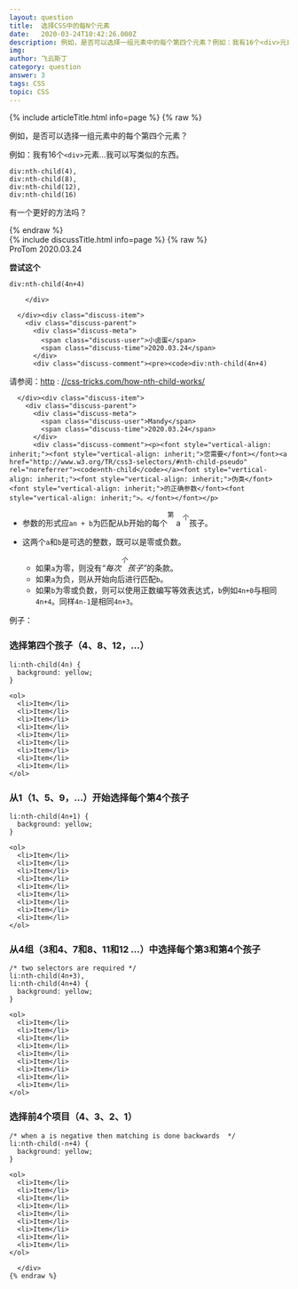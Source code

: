 ```yaml
---
layout: question
title:  选择CSS中的每N个元素
date:   2020-03-24T10:42:26.000Z
description: 例如，是否可以选择一组元素中的每个第四个元素？例如：我有16个<div>元素...我可以写类似的东西。div nth-child(4),div ...
img: 
author: 飞云斯丁
category: question
answer: 3
tags: CSS
topic: CSS
---
```

<div class="article-root">
  <div class="article">
    {% include articleTitle.html info=page %}
    {% raw %}
    <div class="article-content"><p><font style="vertical-align: inherit;"><font style="vertical-align: inherit;">例如，是否可以选择一组元素中的每个第四个元素？</font></font></p>

<p><font style="vertical-align: inherit;"><font style="vertical-align: inherit;">例如：我有16个</font></font><code>&lt;div&gt;</code><font style="vertical-align: inherit;"><font style="vertical-align: inherit;">元素...我可以写类似的东西。</font></font></p>

<pre><code>div:nth-child(4),<font></font>
div:nth-child(8),<font></font>
div:nth-child(12),<font></font>
div:nth-child(16)<font></font>
</code></pre>

<p><font style="vertical-align: inherit;"><font style="vertical-align: inherit;">有一个更好的方法吗？</font></font></p></div>
    {% endraw %}
  </div>

  <div class="discuss-wrapper">
    {% include discussTitle.html info=page %}
    {% raw %}
    <div class="discuss-item">
        <div class="discuss-parent">
          <div class="discuss-meta">
            <span class="discuss-user">ProTom</span>
            <span class="discuss-time">2020.03.24</span>
          </div>
          <div class="discuss-comment"><p><strong><font style="vertical-align: inherit;"><font style="vertical-align: inherit;">尝试这个</font></font></strong></p>

<pre><code>div:nth-child(4n+4)
</code></pre></div>
        </div>
        
      </div><div class="discuss-item">
        <div class="discuss-parent">
          <div class="discuss-meta">
            <span class="discuss-user">小卤蛋</span>
            <span class="discuss-time">2020.03.24</span>
          </div>
          <div class="discuss-comment"><pre><code>div:nth-child(4n+4) 
</code></pre>

<p><font style="vertical-align: inherit;"><font style="vertical-align: inherit;">请参阅：</font><a href="http://css-tricks.com/how-nth-child-works/" rel="noreferrer"><font style="vertical-align: inherit;">http</font></a><font style="vertical-align: inherit;"> : </font></font><a href="http://css-tricks.com/how-nth-child-works/" rel="noreferrer"><font style="vertical-align: inherit;"><font style="vertical-align: inherit;">//css-tricks.com/how-nth-child-works/</font></font></a></p></div>
        </div>
        
      </div><div class="discuss-item">
        <div class="discuss-parent">
          <div class="discuss-meta">
            <span class="discuss-user">Mandy</span>
            <span class="discuss-time">2020.03.24</span>
          </div>
          <div class="discuss-comment"><p><font style="vertical-align: inherit;"><font style="vertical-align: inherit;">您需要</font></font><a href="http://www.w3.org/TR/css3-selectors/#nth-child-pseudo" rel="noreferrer"><code>nth-child</code></a><font style="vertical-align: inherit;"><font style="vertical-align: inherit;">伪类</font><font style="vertical-align: inherit;">的正确参数</font><font style="vertical-align: inherit;">。</font></font></p>

<ul>
<li><p><font style="vertical-align: inherit;"><font style="vertical-align: inherit;">参数的形式应</font></font><code>an + b</code><font style="vertical-align: inherit;"><font style="vertical-align: inherit;">为匹配</font><font style="vertical-align: inherit;">从b开始的</font><font style="vertical-align: inherit;">每个</font></font><sup><font style="vertical-align: inherit;"><font style="vertical-align: inherit;">第</font></font></sup><font style="vertical-align: inherit;"><font style="vertical-align: inherit;"> a </font><sup><font style="vertical-align: inherit;">个</font></sup><font style="vertical-align: inherit;">孩子。</font></font></p></li>
<li><p><font style="vertical-align: inherit;"><font style="vertical-align: inherit;">这两个</font></font><code>a</code><font style="vertical-align: inherit;"><font style="vertical-align: inherit;">和</font></font><code>b</code><font style="vertical-align: inherit;"><font style="vertical-align: inherit;">是可选的整数，既可以是零或负数。</font></font></p>

<ul>
<li><font style="vertical-align: inherit;"><font style="vertical-align: inherit;">如果</font></font><code>a</code><font style="vertical-align: inherit;"><font style="vertical-align: inherit;">为零，则没有</font></font><em><font style="vertical-align: inherit;"><font style="vertical-align: inherit;">“每次</font></font><sup><font style="vertical-align: inherit;"><font style="vertical-align: inherit;">个</font></font></sup><font style="vertical-align: inherit;"><font style="vertical-align: inherit;">孩子”</font></font></em><font style="vertical-align: inherit;"><font style="vertical-align: inherit;">的条款。</font></font></li>
<li><font style="vertical-align: inherit;"><font style="vertical-align: inherit;">如果</font></font><code>a</code><font style="vertical-align: inherit;"><font style="vertical-align: inherit;">为负，则从开始向后进行匹配</font></font><code>b</code><font style="vertical-align: inherit;"><font style="vertical-align: inherit;">。</font></font></li>
<li><font style="vertical-align: inherit;"><font style="vertical-align: inherit;">如果</font></font><code>b</code><font style="vertical-align: inherit;"><font style="vertical-align: inherit;">为零或负数，则可以使用正数编写等效表达式，</font></font><code>b</code><font style="vertical-align: inherit;"><font style="vertical-align: inherit;">例如</font></font><code>4n+0</code><font style="vertical-align: inherit;"><font style="vertical-align: inherit;">与相同</font></font><code>4n+4</code><font style="vertical-align: inherit;"><font style="vertical-align: inherit;">。</font><font style="vertical-align: inherit;">同样</font></font><code>4n-1</code><font style="vertical-align: inherit;"><font style="vertical-align: inherit;">是相同</font></font><code>4n+3</code><font style="vertical-align: inherit;"><font style="vertical-align: inherit;">。</font></font></li>
</ul></li>
</ul>

<p><font style="vertical-align: inherit;"><font style="vertical-align: inherit;">例子：</font></font></p>

<h3><font style="vertical-align: inherit;"><font style="vertical-align: inherit;">选择第四个孩子（4、8、12，...）</font></font></h3>

<p></p><div class="snippet" data-lang="js" data-hide="false">
<div class="snippet-code">
<pre class="snippet-code-css lang-css prettyprint-override"><code>li:nth-child(4n) {<font></font>
  background: yellow;<font></font>
}</code></pre>
<pre class="snippet-code-html lang-html prettyprint-override"><code>&lt;ol&gt;<font></font>
  &lt;li&gt;Item&lt;/li&gt;<font></font>
  &lt;li&gt;Item&lt;/li&gt;<font></font>
  &lt;li&gt;Item&lt;/li&gt;<font></font>
  &lt;li&gt;Item&lt;/li&gt;<font></font>
  &lt;li&gt;Item&lt;/li&gt;<font></font>
  &lt;li&gt;Item&lt;/li&gt;<font></font>
  &lt;li&gt;Item&lt;/li&gt;<font></font>
  &lt;li&gt;Item&lt;/li&gt;<font></font>
  &lt;li&gt;Item&lt;/li&gt;<font></font>
&lt;/ol&gt;</code></pre>
</div>
</div>
<p></p>

<h3><font style="vertical-align: inherit;"><font style="vertical-align: inherit;">从1（1、5、9，...）开始选择每个第4个孩子</font></font></h3>

<p></p><div class="snippet" data-lang="js" data-hide="true">
<div class="snippet-code snippet-currently-hidden">
<pre class="snippet-code-css lang-css prettyprint-override"><code>li:nth-child(4n+1) {<font></font>
  background: yellow;<font></font>
}</code></pre>
<pre class="snippet-code-html lang-html prettyprint-override"><code>&lt;ol&gt;<font></font>
  &lt;li&gt;Item&lt;/li&gt;<font></font>
  &lt;li&gt;Item&lt;/li&gt;<font></font>
  &lt;li&gt;Item&lt;/li&gt;<font></font>
  &lt;li&gt;Item&lt;/li&gt;<font></font>
  &lt;li&gt;Item&lt;/li&gt;<font></font>
  &lt;li&gt;Item&lt;/li&gt;<font></font>
  &lt;li&gt;Item&lt;/li&gt;<font></font>
  &lt;li&gt;Item&lt;/li&gt;<font></font>
  &lt;li&gt;Item&lt;/li&gt;<font></font>
&lt;/ol&gt;</code></pre>
</div>
</div>
<p></p>

<h3><font style="vertical-align: inherit;"><font style="vertical-align: inherit;">从4组（3和4、7和8、11和12 ...）中选择每个第3和第4个孩子</font></font></h3>

<p></p><div class="snippet" data-lang="js" data-hide="true">
<div class="snippet-code snippet-currently-hidden">
<pre class="snippet-code-css lang-css prettyprint-override"><code>/* two selectors are required */<font></font>
li:nth-child(4n+3),<font></font>
li:nth-child(4n+4) {<font></font>
  background: yellow;<font></font>
}</code></pre>
<pre class="snippet-code-html lang-html prettyprint-override"><code>&lt;ol&gt;<font></font>
  &lt;li&gt;Item&lt;/li&gt;<font></font>
  &lt;li&gt;Item&lt;/li&gt;<font></font>
  &lt;li&gt;Item&lt;/li&gt;<font></font>
  &lt;li&gt;Item&lt;/li&gt;<font></font>
  &lt;li&gt;Item&lt;/li&gt;<font></font>
  &lt;li&gt;Item&lt;/li&gt;<font></font>
  &lt;li&gt;Item&lt;/li&gt;<font></font>
  &lt;li&gt;Item&lt;/li&gt;<font></font>
  &lt;li&gt;Item&lt;/li&gt;<font></font>
&lt;/ol&gt;</code></pre>
</div>
</div>
<p></p>

<h3><font style="vertical-align: inherit;"><font style="vertical-align: inherit;">选择前4个项目（4、3、2、1）</font></font></h3>

<p></p><div class="snippet" data-lang="js" data-hide="true">
<div class="snippet-code snippet-currently-hidden">
<pre class="snippet-code-css lang-css prettyprint-override"><code>/* when a is negative then matching is done backwards  */<font></font>
li:nth-child(-n+4) {<font></font>
  background: yellow;<font></font>
}</code></pre>
<pre class="snippet-code-html lang-html prettyprint-override"><code>&lt;ol&gt;<font></font>
  &lt;li&gt;Item&lt;/li&gt;<font></font>
  &lt;li&gt;Item&lt;/li&gt;<font></font>
  &lt;li&gt;Item&lt;/li&gt;<font></font>
  &lt;li&gt;Item&lt;/li&gt;<font></font>
  &lt;li&gt;Item&lt;/li&gt;<font></font>
  &lt;li&gt;Item&lt;/li&gt;<font></font>
  &lt;li&gt;Item&lt;/li&gt;<font></font>
  &lt;li&gt;Item&lt;/li&gt;<font></font>
  &lt;li&gt;Item&lt;/li&gt;<font></font>
&lt;/ol&gt;</code></pre>
</div>
</div>
<p></p></div>
        </div>
        
      </div>
    {% endraw %}
  </div>
<div>
